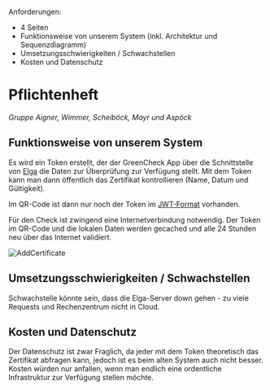 Anforderungen: 

* 4 Seiten
* Funktionsweise von unserem System (inkl. Architektur und Sequenzdiagramm)
* Umsetzungsschwierigkeiten / Schwachstellen
* Kosten und Datenschutz 

# Pflichtenheft

*Gruppe Aigner, Wimmer, Scheiböck, Mayr und Aspöck*

## Funktionsweise von unserem System

Es wird ein Token erstellt, der der GreenCheck App über die Schnittstelle von [Elga](https://secure.gesundheit.gv.at/gruenerpass/zertifikate) die Daten zur Überprüfung zur Verfügung stellt. Mit dem Token kann man dann öffentlich das Zertifikat kontrollieren (Name, Datum und Gültigkeit).

Im QR-Code ist dann nur noch der Token im [JWT-Format](https://jwt.io/) vorhanden.

Für den Check ist zwingend eine Internetverbindung notwendig.
Der Token im QR-Code und die lokalen Daten werden gecached und alle 24 Stunden neu über das Internet validiert.

![AddCertificate](https://user-images.githubusercontent.com/71697714/161512649-542894a0-d803-4cb8-a8b2-48a6474c87d9.png)

## Umsetzungsschwierigkeiten / Schwachstellen

Schwachstelle könnte sein, dass die Elga-Server down gehen - zu viele Requests und Rechenzentrum nicht in Cloud.

## Kosten und Datenschutz 

Der Datenschutz ist zwar Fraglich, da jeder mit dem Token theoretisch das Zertifikat abfragen kann, jedoch ist es beim alten System auch nicht besser.
Kosten würden nur anfallen, wenn man endlich eine ordentliche Infrastruktur zur Verfügung stellen möchte.
